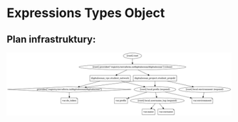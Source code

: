 # Expressions Types Object

## Plan infrastruktury:
![PNG GRAPH](/001_terraform_workflow/031_expresions_types_object/digitalocean_example/graph.png "Przykład graficzny konfiguracji")
